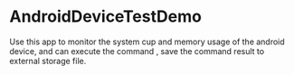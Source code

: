 # AndroidDeviceTestDemo
Use this app to monitor the system cup and memory usage of the android device, and can execute the command , save the command result to external storage file.
